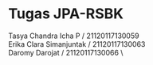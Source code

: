 # Tugas JPA-RSBK
Tasya Chandra Icha P / 21120117130059 \
Erika Clara Simanjuntak / 21120117130063 \
Daromy Darojat / 21120117130066 \
